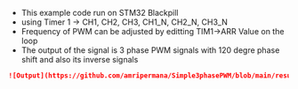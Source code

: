 - This example code run on STM32 Blackpill
- using Timer 1 -> CH1, CH2, CH3, CH1_N, CH2_N, CH3_N
- Frequency of PWM can be adjusted by editting TIM1->ARR Value on the loop
- The output of the signal is 3 phase PWM signals with 120 degre phase shift and also its inverse signals

```markdown
![Output](https://github.com/amripermana/Simple3phasePWM/blob/main/result.png)

   
